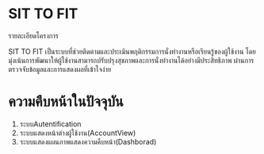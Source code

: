 # SIT TO FIT

รายละเอียดโครงการ

SIT TO FIT เป็นระบบที่ช่วยติดตามและประเมินพฤติกรรมการนั่งทำงานหรือเรียนรู้ของผู้ใช้งาน โดยมุ่งเน้นการพัฒนาให้ผู้ใช้งานสามารถปรับปรุงสุขภาพและการนั่งทำงานได้อย่างมีประสิทธิภาพ ผ่านการตรวจจับข้อมูลและการแสดงผลที่เข้าใจง่าย

# ความคืบหน้าในปัจจุบัน

1. ระบบAutentification
2. ระบบแสดงหน้าต่างผู้ใช้งาน(AccountView)
3. ระบบแสดงแผนภาพแสดงความคืบหน้า(Dashborad)
